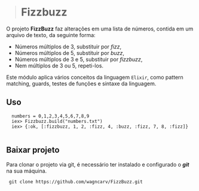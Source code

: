> # Fizzbuzz

O projeto **FizzBuzz** faz alterações em uma lista de números, contida em um arquivo de texto, da seguinte forma:

 - Números múltiplos de 3, substituir por *fizz*,
 - Números múltiplos de 5, substituir por *buzz*,
 - Números múltiplos de 3 e 5, substituir por *fizzbuzz*,
 - Nem múltiplos de 3 ou 5, repeti-los.

Este módulo aplica vários conceitos da linguagem ```Elixir```, como pattern matching, guards, testes de funções e sintaxe da linguagem.

## Uso
```
  numbers = 0,1,2,3,4,5,6,7,8,9
  iex> Fizzbuzz.build("numbers.txt")
  iex> {:ok, [:fizzbuzz, 1, 2, :fizz, 4, :buzz, :fizz, 7, 8, :fizz]}
    
 ```

## Baixar projeto
Para clonar o projeto via git, é necessário ter instalado e configurado o ***git*** na sua máquina.
```git
 git clone https://github.com/wagncarv/FizzBuzz.git
```


